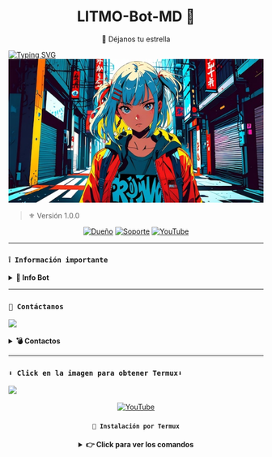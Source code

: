 <h1 align="center">LITMO-Bot-MD 💨</h1>
<p align="center">🌟 Déjanos tu estrella</p>

[![Typing SVG](https://readme-typing-svg.demolab.com?font=Fira+Code&pause=1000&color=FF0000&lines=Bienvenido+al+Repositorio;LITMO+-+Bot+-+MD;Gracias+por+preferirnos;Creado+por+INVICTO-RD;💨🔥+BOOM!!!;💨🔥)](https://git.io/typing-svg)
![LITMO](anime-girl-pop-art-style-retro-anime-wallpaper_1262773-425.jpg)

> ⚜️ Versión 1.0.0

<div align="center">
 
[![Dueño](https://img.shields.io/badge/Dueño-00802f?style=for-the-badge&logo=whatsapp&logoColor=white)](https://wa.me/18098781279)
[![Soporte](https://img.shields.io/badge/soporte-00802f?style=for-the-badge&logo=whatsapp&logoColor=white)](https://wa.me/18098781279)
[![YouTube](https://img.shields.io/badge/YouTube-FF0000?style=for-the-badge&logo=youtube&logoColor=white)](https://www.youtube.com/tu_canal)
</div>

---

### **`❕️ Información importante`**

<details>
 <summary><b> 🔱 Info Bot</b></summary>

* Este proyecto **no está afiliado de ninguna manera** con `WhatsApp`, `Inc. WhatsApp` es una marca registrada de `WhatsApp LLC`, y este bot es un **desarrollo independiente** que **no tiene ninguna relación oficial con la compañía**.

</details>

---

### **`💭 Contáctanos`**

<a href="https://wa.me/18098781279?text="><img src="https://qu.ax/ugHh.jpg" height="125px"></a>

<details>
<summary><b> 💣 Contactos</b></summary>

* [WhatsApp](https://wa.me/18098781279)

</details>

---

### **`⬇️ Click en la imagen para obtener Termux⬇️`**
<a href="https://www.mediafire.com/file/3hsvi3xkpq3a64o/termux_118.a"><img src="https://qu.ax/finc.jpg" height="125px"></a>

<div align=center>

[![YouTube](https://img.shields.io/badge/Tutorial-instalacion-FF0000?style=for-the-badge&logo=youTube&logoColor=white)](https://youtu.be/tu_video)

#### **`💨 Instalación por Termux`**

<details>
 <summary><b> 👉 Click para ver los comandos</b></summary>

#### **🪄 Instalación manual por Termux**
> Copia y pega en Termux uno por uno:
```bash
termux-setup-storage
